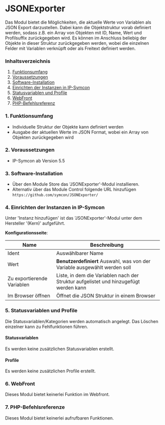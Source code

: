 # JSONExporter
Das Modul bietet die Möglichkeiten, die aktuelle Werte von Variablen als JSON Export darzustellen. Dabei kann die Objektstruktur vorab definiert werden, sodass z.B. ein Array von Objekten mit ID, Name, Wert und Profilsuffix zurückgegeben wird. Es können im Anschluss beliebig der Objekte in dieser Struktur zurückgegeben werden, wobei die einzelnen Felder mit Variablen verknüpft oder als Freitext definiert werden.

### Inhaltsverzeichnis

1. [Funktionsumfang](#1-funktionsumfang)
2. [Voraussetzungen](#2-voraussetzungen)
3. [Software-Installation](#3-software-installation)
4. [Einrichten der Instanzen in IP-Symcon](#4-einrichten-der-instanzen-in-ip-symcon)
5. [Statusvariablen und Profile](#5-statusvariablen-und-profile)
6. [WebFront](#6-webfront)
7. [PHP-Befehlsreferenz](#7-php-befehlsreferenz)

### 1. Funktionsumfang

* Individuelle Struktur der Objekte kann definiert werden
* Ausgabe der aktuellen Werte im JSON Format, wobei ein Array von Objekten zurückgegeben wird

### 2. Voraussetzungen

- IP-Symcon ab Version 5.5

### 3. Software-Installation

* Über den Module Store das 'JSONExporter'-Modul installieren.
* Alternativ über das Module Control folgende URL hinzufügen `https://github.com/symcon/JSONExporter/`

### 4. Einrichten der Instanzen in IP-Symcon

 Unter 'Instanz hinzufügen' ist das 'JSONExporter'-Modul unter dem Hersteller '(Kern)' aufgeführt.

__Konfigurationsseite__:

Name                       | Beschreibung
-------------------------- | ------------------
Ident                      | Auswählbarer Name
Wert                       | __Benutzerdefiniert__ Auswahl, was von der Variable ausgewählt werden soll 
Zu exportierende Variablen | Liste, in dem die Variablen nach der Struktur aufgelistet und hinzugefügt werden kann
Im Browser öffnen          | Öffnet die JSON Struktur in einem Browser 

### 5. Statusvariablen und Profile

Die Statusvariablen/Kategorien werden automatisch angelegt. Das Löschen einzelner kann zu Fehlfunktionen führen.

#### Statusvariablen

Es werden keine zusätzlichen Statusvariablen erstellt.

#### Profile

Es werden keine zusätzlichen Profile erstellt.

### 6. WebFront

Dieses Modul bietet keinerlei Funktion im Webfront.

### 7. PHP-Befehlsreferenze

Dieses Modul bietet keinerlei aufrufbaren Funktionen. 